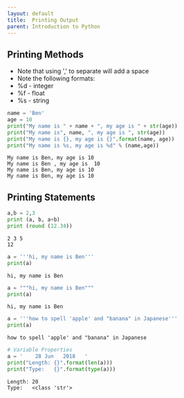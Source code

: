 ```yaml
---
layout: default
title:  Printing Output
parent: Introduction to Python
---
```


## Printing Methods
+ Note that using ',' to separate will add a space
+ Note the following formats:
 + %d - integer
 + %f - float
 + %s - string


```python
name = 'Ben'
age = 10
print("My name is " + name + ", my age is " + str(age))
print("My name is", name, ", my age is ", str(age))
print("My name is {}, my age is {}".format(name, age))
print("My name is %s, my age is %d" % (name,age))
```

    My name is Ben, my age is 10
    My name is Ben , my age is  10
    My name is Ben, my age is 10
    My name is Ben, my age is 10


## Printing Statements


```python
a,b = 2,3
print (a, b, a+b)
print (round (12.34))
```

    2 3 5
    12



```python
a = '''hi, my name is Ben'''
print(a)
```

    hi, my name is Ben



```python
a = """hi, my name is Ben"""
print(a)
```

    hi, my name is Ben



```python
a = '''how to spell 'apple' and "banana" in Japanese'''
print(a)
```

    how to spell 'apple' and "banana" in Japanese



```python
# Variable Properties
a = '    28 Jun   2018   '
print("Length: {}".format(len(a)))
print("Type:   {}".format(type(a)))
```

    Length: 20
    Type:   <class 'str'>
    
